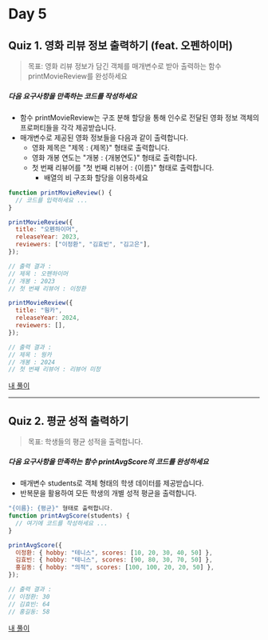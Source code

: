 # Day 5
## Quiz 1. 영화 리뷰 정보 출력하기 (feat. 오펜하이머)
>목표: 영화 리뷰 정보가 담긴 객체를 매개변수로 받아 출력하는 함수 printMovieReview를 완성하세요

##### 다음 요구사항을 만족하는 코드를 작성하세요
 + 함수 printMovieReview는 구조 분해 할당을 통해 인수로 전달된 영화 정보 객체의 프로퍼티들을 각각 제공받습니다.
 + 매개변수로 제공된 영화 정보들을 다음과 같이 출력합니다.
    + 영화 제목은 "제목 : {제목}" 형태로 출력합니다.
    + 영화 개봉 연도는 "개봉 : {개봉연도}" 형태로 출력합니다.
    + 첫 번째 리뷰어를 "첫 번째 리뷰어 : {이름}" 형태로 출력합니다.
        + 배열의 비 구조화 할당을 이용하세요


```js
function printMovieReview() {
  // 코드를 입력하세요 ...
}

printMovieReview({
  title: "오펜하이머",
  releaseYear: 2023,
  reviewers: ["이정환", "김효빈", "김고은"],
});

// 출력 결과 :
// 제목 : 오펜하이머
// 개봉 : 2023
// 첫 번째 리뷰어 : 이정환

printMovieReview({
  title: "웡카",
  releaseYear: 2024,
  reviewers: [],
});

// 출력 결과 :
// 제목 : 웡카
// 개봉 : 2024
// 첫 번째 리뷰어 : 리뷰어 미정
```
[내 풀이](./quiz1.js)

---

## Quiz 2. 평균 성적 출력하기
>목표: 학생들의 평균 성적을 출력합니다.


##### 다음 요구사항을 만족하는 함수 printAvgScore의 코드를 완성하세요
  + 매개변수 students로 객체 형태의 학생 데이터를 제공받습니다.
  + 반복문을 활용하여 모든 학생의 개별 성적 평균을 출력합니다.


```js
"{이름}: {평균}" 형태로 출력합니다.
function printAvgScore(students) {
  // 여기에 코드를 작성하세요 ...
}

printAvgScore({
  이정환: { hobby: "테니스", scores: [10, 20, 30, 40, 50] },
  김효빈: { hobby: "테니스", scores: [90, 80, 30, 70, 50] },
  홍길동: { hobby: "의적", scores: [100, 100, 20, 20, 50] },
});

// 출력 결과 :
// 이정환: 30
// 김효빈: 64
// 홍길동: 58
```
[내 풀이](./quiz2.js)